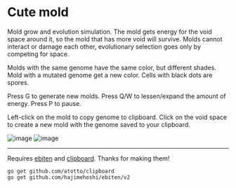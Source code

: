 # Сute mold
Mold grow and evolution simulation. The mold gets energy for the void space around it, so the mold that has more void will survive. Molds cannot interact or damage each other, evolutionary selection goes only by competing for space.

Molds with the same genome have the same color, but different shades. Mold with a mutated genome get a new color. Cells with black dots are spores. 

Press G to generate new molds. Press Q/W to lessen/expand the amount of energy. Press P to pause.

Left-click on the mold to copy genome to clipboard. Click on the void space to create a new mold with the genome saved to your clipboard.

![image](https://user-images.githubusercontent.com/108512083/177539565-39ab3136-3d84-47aa-900e-3da9efcd708f.png)
![image](https://user-images.githubusercontent.com/108512083/177507626-4a31e661-5aef-4326-80cc-6e43719566d7.png)

---

Requires [ebiten](https://github.com/rxi/lume) and [clipboard](github.com/atotto/clipboard). Thanks for making them!
```
go get github.com/atotto/clipboard
go get github.com/hajimehoshi/ebiten/v2
```
